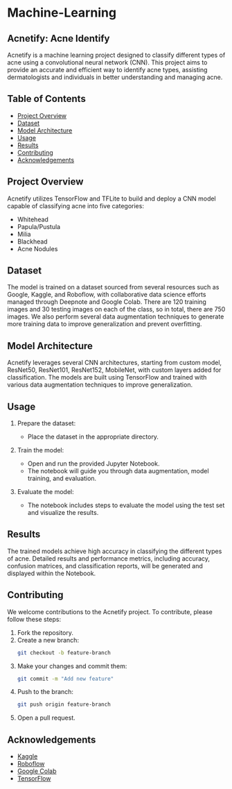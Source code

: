 # Machine-Learning

## Acnetify: Acne Identify
Acnetify is a machine learning project designed to classify different types of acne using a convolutional neural network (CNN). This project aims to provide an accurate and efficient way to identify acne types, assisting dermatologists and individuals in better understanding and managing acne.

## Table of Contents

- [Project Overview](#project-overview)
- [Dataset](#dataset)
- [Model Architecture](#model-architecture)
- [Usage](#usage)
- [Results](#results)
- [Contributing](#contributing)
- [Acknowledgements](#acknowledgements)

## Project Overview

Acnetify utilizes TensorFlow and TFLite to build and deploy a CNN model capable of classifying acne into five categories:
- Whitehead
- Papula/Pustula
- Milia
- Blackhead
- Acne Nodules

## Dataset
The model is trained on a dataset sourced from several resources such as Google, Kaggle, and Roboflow, with collaborative data science efforts managed through Deepnote and Google Colab. There are 120 training images and 30 testing images on each of the class, so in total, there are 750 images. We also perform several data augmentation techniques to generate more training data to improve generalization and prevent overfitting.

## Model Architecture

Acnetify leverages several CNN architectures, starting from custom model, ResNet50, ResNet101, ResNet152, MobileNet, with custom layers added for classification. The models are built using TensorFlow and trained with various data augmentation techniques to improve generalization.

## Usage
1. Prepare the dataset:
    - Place the dataset in the appropriate directory.

2. Train the model:
    - Open and run the provided Jupyter Notebook.
    - The notebook will guide you through data augmentation, model training, and evaluation.

3. Evaluate the model:
    - The notebook includes steps to evaluate the model using the test set and visualize the results.

## Results

The trained models achieve high accuracy in classifying the different types of acne. Detailed results and performance metrics, including accuracy, confusion matrices, and classification reports, will be generated and displayed within the Notebook.

## Contributing

We welcome contributions to the Acnetify project. To contribute, please follow these steps:

1. Fork the repository.
2. Create a new branch:
    ```bash
    git checkout -b feature-branch
    ```
3. Make your changes and commit them:
    ```bash
    git commit -m "Add new feature"
    ```
4. Push to the branch:
    ```bash
    git push origin feature-branch
    ```
5. Open a pull request.


## Acknowledgements

- [Kaggle](https://www.kaggle.com/)
- [Roboflow](https://roboflow.com/)
- [Google Colab](https://colab.research.google.com/)
- [TensorFlow](https://www.tensorflow.org/)
